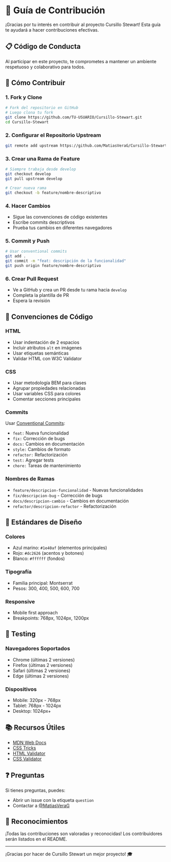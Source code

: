 # 🤝 Guía de Contribución

¡Gracias por tu interés en contribuir al proyecto Cursillo Stewart! Esta guía te ayudará a hacer contribuciones efectivas.

## 📋 Código de Conducta

Al participar en este proyecto, te comprometes a mantener un ambiente respetuoso y colaborativo para todos.

## 🚀 Cómo Contribuir

### 1. Fork y Clone
```bash
# Fork del repositorio en GitHub
# Luego clona tu fork
git clone https://github.com/TU-USUARIO/Cursillo-Stewart.git
cd Cursillo-Stewart
```

### 2. Configurar el Repositorio Upstream
```bash
git remote add upstream https://github.com/MatiasVeraG/Cursillo-Stewart.git
```

### 3. Crear una Rama de Feature
```bash
# Siempre trabaja desde develop
git checkout develop
git pull upstream develop

# Crear nueva rama
git checkout -b feature/nombre-descriptivo
```

### 4. Hacer Cambios
- Sigue las convenciones de código existentes
- Escribe commits descriptivos
- Prueba tus cambios en diferentes navegadores

### 5. Commit y Push
```bash
# Usar conventional commits
git add .
git commit -m "feat: descripción de la funcionalidad"
git push origin feature/nombre-descriptivo
```

### 6. Crear Pull Request
- Ve a GitHub y crea un PR desde tu rama hacia `develop`
- Completa la plantilla de PR
- Espera la revisión

## 📝 Convenciones de Código

### HTML
- Usar indentación de 2 espacios
- Incluir atributos `alt` en imágenes
- Usar etiquetas semánticas
- Validar HTML con W3C Validator

### CSS
- Usar metodología BEM para clases
- Agrupar propiedades relacionadas
- Usar variables CSS para colores
- Comentar secciones principales

### Commits
Usar [Conventional Commits](https://conventionalcommits.org/):

- `feat:` Nueva funcionalidad
- `fix:` Corrección de bugs
- `docs:` Cambios en documentación
- `style:` Cambios de formato
- `refactor:` Refactorización
- `test:` Agregar tests
- `chore:` Tareas de mantenimiento

### Nombres de Ramas
- `feature/descripcion-funcionalidad` - Nuevas funcionalidades
- `fix/descripcion-bug` - Corrección de bugs
- `docs/descripcion-cambio` - Cambios en documentación
- `refactor/descripcion-refactor` - Refactorización

## 🎨 Estándares de Diseño

### Colores
- Azul marino: `#1e40af` (elementos principales)
- Rojo: `#dc2626` (acentos y botones)
- Blanco: `#ffffff` (fondos)

### Tipografía
- Familia principal: Montserrat
- Pesos: 300, 400, 500, 600, 700

### Responsive
- Mobile first approach
- Breakpoints: 768px, 1024px, 1200px

## 🧪 Testing

### Navegadores Soportados
- Chrome (últimas 2 versiones)
- Firefox (últimas 2 versiones)
- Safari (últimas 2 versiones)
- Edge (últimas 2 versiones)

### Dispositivos
- Mobile: 320px - 768px
- Tablet: 768px - 1024px
- Desktop: 1024px+

## 📚 Recursos Útiles

- [MDN Web Docs](https://developer.mozilla.org/)
- [CSS Tricks](https://css-tricks.com/)
- [HTML Validator](https://validator.w3.org/)
- [CSS Validator](https://jigsaw.w3.org/css-validator/)

## ❓ Preguntas

Si tienes preguntas, puedes:
- Abrir un issue con la etiqueta `question`
- Contactar a [@MatiasVeraG](https://github.com/MatiasVeraG)

## 🙏 Reconocimientos

¡Todas las contribuciones son valoradas y reconocidas! Los contribuidores serán listados en el README.

---

¡Gracias por hacer de Cursillo Stewart un mejor proyecto! 🎓